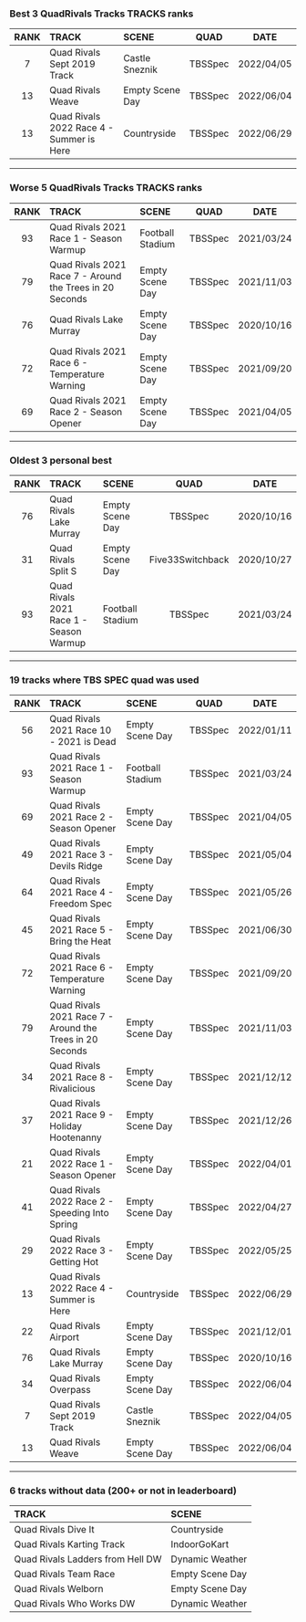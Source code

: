 ### Best 3 QuadRivals Tracks TRACKS ranks
|RANK|TRACK|SCENE|QUAD|DATE|
|:---:|:---|:---|:---:|:---:|
|7|Quad Rivals Sept 2019 Track|Castle Sneznik|TBSSpec|2022/04/05|
|13|Quad Rivals Weave|Empty Scene Day|TBSSpec|2022/06/04|
|13|Quad Rivals 2022 Race 4 - Summer is Here|Countryside|TBSSpec|2022/06/29|
---
### Worse 5 QuadRivals Tracks TRACKS ranks
|RANK|TRACK|SCENE|QUAD|DATE|
|:---:|:---|:---|:---:|:---:|
|93|Quad Rivals 2021 Race 1 - Season Warmup|Football Stadium|TBSSpec|2021/03/24|
|79|Quad Rivals 2021 Race 7 - Around the Trees in 20 Seconds|Empty Scene Day|TBSSpec|2021/11/03|
|76|Quad Rivals Lake Murray|Empty Scene Day|TBSSpec|2020/10/16|
|72|Quad Rivals 2021 Race 6 - Temperature Warning|Empty Scene Day|TBSSpec|2021/09/20|
|69|Quad Rivals 2021 Race 2 - Season Opener|Empty Scene Day|TBSSpec|2021/04/05|
---
### Oldest 3 personal best
|RANK|TRACK|SCENE|QUAD|DATE|
|:---:|:---|:---|:---:|:---:|
|76|Quad Rivals Lake Murray|Empty Scene Day|TBSSpec|2020/10/16|
|31|Quad Rivals Split S|Empty Scene Day|Five33Switchback|2020/10/27|
|93|Quad Rivals 2021 Race 1 - Season Warmup|Football Stadium|TBSSpec|2021/03/24|
---
### 19 tracks where TBS SPEC quad was used
|RANK|TRACK|SCENE|QUAD|DATE|
|:---:|:---|:---|:---:|:---:|
|56|Quad Rivals 2021 Race 10 - 2021 is Dead|Empty Scene Day|TBSSpec|2022/01/11|
|93|Quad Rivals 2021 Race 1 - Season Warmup|Football Stadium|TBSSpec|2021/03/24|
|69|Quad Rivals 2021 Race 2 - Season Opener|Empty Scene Day|TBSSpec|2021/04/05|
|49|Quad Rivals 2021 Race 3 - Devils Ridge|Empty Scene Day|TBSSpec|2021/05/04|
|64|Quad Rivals 2021 Race 4 - Freedom Spec|Empty Scene Day|TBSSpec|2021/05/26|
|45|Quad Rivals 2021 Race 5 - Bring the Heat|Empty Scene Day|TBSSpec|2021/06/30|
|72|Quad Rivals 2021 Race 6 - Temperature Warning|Empty Scene Day|TBSSpec|2021/09/20|
|79|Quad Rivals 2021 Race 7 - Around the Trees in 20 Seconds|Empty Scene Day|TBSSpec|2021/11/03|
|34|Quad Rivals 2021 Race 8 - Rivalicious|Empty Scene Day|TBSSpec|2021/12/12|
|37|Quad Rivals 2021 Race 9 - Holiday Hootenanny|Empty Scene Day|TBSSpec|2021/12/26|
|21|Quad Rivals 2022 Race 1 - Season Opener|Empty Scene Day|TBSSpec|2022/04/01|
|41|Quad Rivals 2022 Race 2 - Speeding Into Spring|Empty Scene Day|TBSSpec|2022/04/27|
|29|Quad Rivals 2022 Race 3 - Getting Hot|Empty Scene Day|TBSSpec|2022/05/25|
|13|Quad Rivals 2022 Race 4 - Summer is Here|Countryside|TBSSpec|2022/06/29|
|22|Quad Rivals Airport|Empty Scene Day|TBSSpec|2021/12/01|
|76|Quad Rivals Lake Murray|Empty Scene Day|TBSSpec|2020/10/16|
|34|Quad Rivals Overpass|Empty Scene Day|TBSSpec|2022/06/04|
|7|Quad Rivals Sept 2019 Track|Castle Sneznik|TBSSpec|2022/04/05|
|13|Quad Rivals Weave|Empty Scene Day|TBSSpec|2022/06/04|
---
### 6 tracks without data (200+ or not in leaderboard)
|TRACK|SCENE|
|:---|:---|
|Quad Rivals Dive It|Countryside|
|Quad Rivals Karting Track|IndoorGoKart|
|Quad Rivals Ladders from Hell DW|Dynamic Weather|
|Quad Rivals Team Race|Empty Scene Day|
|Quad Rivals Welborn|Empty Scene Day|
|Quad Rivals Who Works DW|Dynamic Weather|

